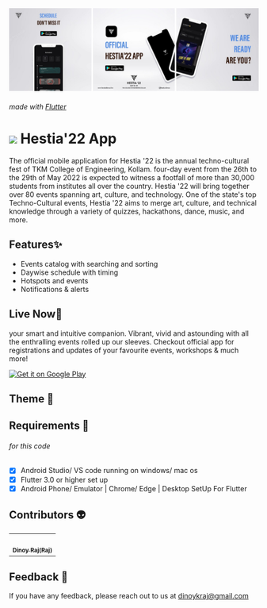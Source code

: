 

<div align="center">
  <img src="https://github.com/Dinoy-Raj/CalculatorApp/blob/main/screenshots/header.jpg" width="1000">
</div>

###### made with <a href="https://flutter.dev/"> Flutter </a>
# <img src="https://github.com/Dinoy-Raj/Hestia22/blob/main/assets/logo/app-icon.png" width="50px"> Hestia'22 App
The official mobile application for  Hestia '22 is the annual techno-cultural fest of TKM College of Engineering, Kollam.
four-day event from the 26th to the 29th of May 2022 is expected to witness a footfall of more than 30,000 students from institutes all over the country. Hestia '22 will bring together over 80 events spanning art, culture, and technology. One of the state's top Techno-Cultural events, Hestia '22 aims to merge art, culture, and technical knowledge through a variety of quizzes, hackathons, dance, music, and more.


## Features✨
* Events catalog with searching and sorting
* Daywise schedule with timing
* Hotspots and events
* Notifications & alerts
 <div></div>

## Live Now🎉
your smart and intuitive companion. 
Vibrant, vivid and astounding with all the enthralling events rolled up our sleeves. Checkout official app for registrations and updates of your favourite events, workshops & much more!


<a href='https://play.google.com/store/apps/details?id=com.tkmce.hestia22&pcampaignid=pcampaignidMKT-Other-global-all-co-prtnr-py-PartBadge-Mar2515-1'><img alt='Get it on Google Play' src='https://play.google.com/intl/en_us/badges/static/images/badges/en_badge_web_generic.png' width = "200px"/></a>

## Theme 🎨

## Requirements 🧩
###### for this code
- [x] Android Studio/  VS code running on windows/ mac os
- [x] Flutter 3.0 or higher set up
- [x] Android Phone/ Emulator | Chrome/ Edge | Desktop SetUp For Flutter 

## Contributors 👽


<table>
<tr>
         <td align="center"><a href="https://github.com/Dinoy-Raj"><img src="https://avatars2.githubusercontent.com/u/62199728?s=400&u=ec49e70797755f5091bcc1cd3ee60f5faaec91b6&v=4" width="130px;" alt=""/><br /><sub><b>Dinoy Raj(Raj)</b></sub></a><br /></td>

             
             
 </tr>
   


</table>


## Feedback 🎫

If you have any feedback, please reach out to us at dinoykraj@gmail.com







